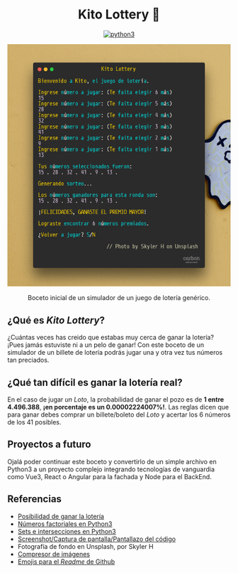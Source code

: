 
<div align="center">

# Kito Lottery :slot_machine:

[![python3](https://img.shields.io/badge/Python-3.9.6-blue.svg)](https://www.python.org/)

</div>

<p align="center">
  <a href="./kito_lottery.py" rel="noopener">
  <img src="./docs/img/kito_lottery_python3.png" alt="running in terminal..."></a>
</p>

<p align="center">
  Boceto inicial de un simulador de un juego de lotería genérico.
</p>

## ¿Qué es _Kito Lottery_?

¿Cuántas veces has creido que estabas muy cerca de ganar la lotería? ¡Pues jamás estuviste ni a un pelo de ganar! Con este boceto de un simulador de un billete de lotería podrás jugar una y otra vez tus números tan preciados.

## ¿Qué tan difícil es ganar la lotería real?

En el caso de jugar _un Loto_, la probabilidad de ganar el pozo es de **1 entre 4.496.388**, **¡en porcentaje es un 0.00002224007%!**. Las reglas dicen que para ganar debes comprar un billete/boleto del _Loto_ y acertar los 6 números de los 41 posibles.

## Proyectos a futuro

Ojalá poder continuar este boceto y convertirlo de un simple archivo en Python3 a un proyecto complejo integrando tecnologías de vanguardia como Vue3, React o Angular para la fachada y Node para el BackEnd.

## Referencias
- [Posibilidad de ganar la lotería](https://www.thelotter.cl/probabilidad-ganar-loto)
- [Números factoriales en Python3](https://www.geeksforgeeks.org/python-math-factorial-function/)
- [Sets e intersecciones en Python3](https://www.w3schools.com/python/ref_set_intersection.asp)
- [Screenshot/Captura de pantalla/Pantallazo del código](https://carbon.now.sh/)
- Fotografía de fondo en Unsplash, por Skyler H
- [Compresor de imágenes](https://compresspng.com/es/)
- [Emojis para el _Readme_ de Github](https://github.com/ikatyang/emoji-cheat-sheet/blob/master/README.md)